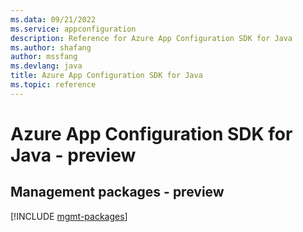 ```yaml
---
ms.data: 09/21/2022
ms.service: appconfiguration
description: Reference for Azure App Configuration SDK for Java
ms.author: shafang
author: mssfang
ms.devlang: java
title: Azure App Configuration SDK for Java
ms.topic: reference
---
```

# Azure App Configuration SDK for Java - preview

## Management packages - preview
[!INCLUDE [mgmt-packages](app-configuration-mgmt-index.md)]